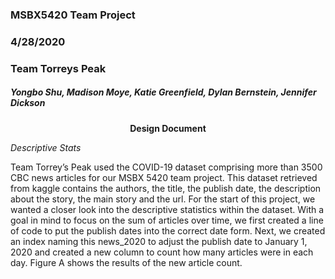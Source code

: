 ### MSBX5420 Team Project
### 4/28/2020
### Team Torreys Peak
##### Yongbo Shu, Madison Moye, Katie Greenfield, Dylan Bernstein, Jennifer Dickson

<div align="center">
<b>Design Document</b>
</div>

*Descriptive Stats*

Team Torrey’s Peak used the COVID-19 dataset comprising more than 3500 CBC news articles for our MSBX 5420 team project. This dataset retrieved from kaggle contains the authors, the title, the publish date, the description about the story, the main story and the url. For the start of this project, we wanted a closer look into the descriptive statistics within the dataset. With a goal in mind to focus on the sum of articles over time, we first created a line of code to put the publish dates into the correct date form. Next, we created an index naming this news_2020 to adjust the publish date to January 1, 2020 and created a new column to count how many articles were in each day. Figure A shows the results of the new article count.
